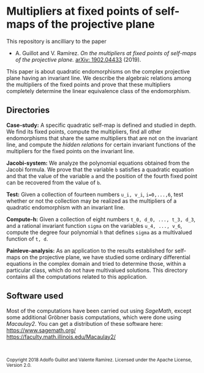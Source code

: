 # Multipliers at fixed points of self-maps of the projective plane


This repository is ancilliary to the paper

* A. Guillot and V. Ramírez. _On the multipliers at fixed points of self-maps of the projective plane._ [arXiv: 1902.04433](https://arxiv.org/abs/1902.04433) (2019).

This paper is about quadratic endomorphisms on the complex projective plane having an invariant line. We describe the algebraic relations among the multipliers of the fixed points and prove that these multipliers completely determine the linear equivalence class of the endomorphism.


    
## Directories

**Case\-study:** A specific quadratic self-map is defined and studied in depth. We find its fixed points, compute the multipliers, find all other endomorphisms that share the same multipliers that are not on the invariant line, and compute the *hidden relations* for certain invariant functions of the multipliers for the fixed points on the invariant line.

**Jacobi\-system:** We analyze the polynomial equations obtained from the Jacobi formula. We prove that the variable `b` satisfies a quadratic equation and that the value of the variable `a` and the position of the fourth fixed point can be recovered from the value of `b`.

**Test:** Given a collection of fourteen numbers `u_i, v_i`, `i=0,...,6`, test whether or not the collection may be realized as the multipliers of a quadratic endomorphism with an invariant line. 

**Compute-h:** Given a collection of eight numbers `t_0, d_0, ..., t_3, d_3`, and a rational invariant function `sigma` on the variables `u_4, ..., v_6`, compute the degree four polynomial `h` that defines `sigma` as a multivalued function of `t, d`.

**Painleve-analysis:** As an application to the results established for self-maps on the projective plane, we have studied some ordinary differential equations in the complex domain and tried to determine those, within a particular class, which do not have multivalued solutions. This directory contains all the computations related to this application.



## Software used

Most of the computations have been carried out using *SageMath*, except some additional Gröbner basis computations, which were done using *Macaulay2*. You can get a distribution of these software here:  
https://www.sagemath.org/  
https://faculty.math.illinois.edu/Macaulay2/

&nbsp;

<sub>Copyright 2018 Adolfo Guillot and Valente Ramírez. Licensed under the Apache License, Version 2.0.</sub>

